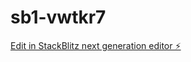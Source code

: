 # sb1-vwtkr7

[Edit in StackBlitz next generation editor ⚡️](https://stackblitz.com/~/github.com/Melikpolater/sb1-vwtkr7)
